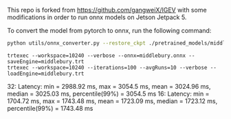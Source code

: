 This repo is forked from https://github.com/gangweiX/IGEV with some modifications in order to run onnx models on Jetson Jetpack 5.

To convert the model from pytorch to onnx, run the following command:

```bash
python utils/onnx_converter.py --restore_ckpt ./pretrained_models/middlebury.pth --save_onnx_path ./pretrained_models/middlebury.onnx --img_size 608 800 --iter 32
```

```
trtexec --workspace=10240 --verbose --onnx=middlebury.onnx --saveEngine=middlebury.trt
trtexec --workspace=10240 --iterations=100 --avgRuns=10 --verbose --loadEngine=middlebury.trt
```

32: Latency: min = 2988.92 ms, max = 3054.5 ms, mean = 3024.96 ms, median = 3025.03 ms, percentile(99%) = 3054.5 ms
16: Latency: min = 1704.72 ms, max = 1743.48 ms, mean = 1723.09 ms, median = 1723.12 ms, percentile(99%) = 1743.48 ms
